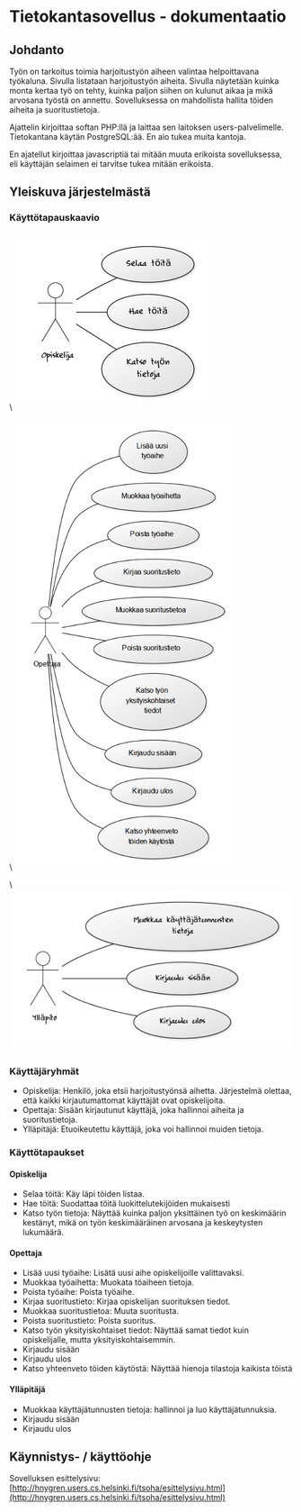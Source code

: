 # Tietokantasovellus - dokumentaatio

## Johdanto

Työn on tarkoitus toimia harjoitustyön aiheen valintaa helpoittavana työkaluna. Sivulla listataan harjoitustyön aiheita. Sivulla näytetään kuinka monta kertaa työ on tehty, kuinka paljon siihen on kulunut aikaa ja mikä arvosana työstä on annettu. Sovelluksessa on mahdollista hallita töiden aiheita ja suoritustietoja.

Ajattelin kirjoittaa softan PHP:llä ja laittaa sen laitoksen users-palvelimelle. Tietokantana käytän PostgreSQL:ää. En aio tukea muita kantoja.

En ajatellut kirjoittaa javascriptiä tai mitään muuta erikoista sovelluksessa, eli käyttäjän selaimen ei tarvitse tukea mitään erikoista.

## Yleiskuva järjestelmästä

### Käyttötapauskaavio

\ ![Käyttötapauskaavio käyttäjä](use_case_diagram_user.png)

\ ![Käyttötapauskaavio opettaja](use_case_diagram_teacher.png)

\ ![Käyttötapauskaavio ylläpito](use_case_diagram_administration.png)

### Käyttäjäryhmät

* Opiskelija: Henkilö, joka etsii harjoitustyönsä aihetta. Järjestelmä olettaa, että kaikki kirjautumattomat käyttäjät ovat opiskelijoita.
* Opettaja: Sisään kirjautunut käyttäjä, joka hallinnoi aiheita ja suoritustietoja.
* Ylläpitäjä: Etuoikeutettu käyttäjä, joka voi hallinnoi muiden tietoja.

### Käyttötapaukset

#### Opiskelija

* Selaa töitä: Käy läpi töiden listaa.
* Hae töitä: Suodattaa töitä luokittelutekijöiden mukaisesti
* Katso työn tietoja: Näyttää kuinka paljon yksittäinen työ on keskimäärin kestänyt, mikä on työn keskimääräinen arvosana ja keskeytysten lukumäärä.

#### Opettaja

* Lisää uusi työaihe: Lisätä uusi aihe opiskelijoille valittavaksi.
* Muokkaa työaihetta: Muokata töaiheen tietoja.
* Poista työaihe: Poista työaihe.
* Kirjaa suoritustieto: Kirjaa opiskelijan suorituksen tiedot.
* Muokkaa suoritustietoa: Muuta suoritusta.
* Poista suoritustieto: Poista suoritus.
* Katso työn yksityiskohtaiset tiedot: Näyttää samat tiedot kuin opiskelijalle, mutta yksityiskohtaisemmin.
* Kirjaudu sisään
* Kirjaudu ulos
* Katso yhteenveto töiden käytöstä: Näyttää hienoja tilastoja kaikista töistä

#### Ylläpitäjä

* Muokkaa käyttäjätunnusten tietoja: hallinnoi ja luo käyttäjätunnuksia.
* Kirjaudu sisään
* Kirjaudu ulos

## Käynnistys- / käyttöohje

Sovelluksen esittelysivu: [http://hnygren.users.cs.helsinki.fi/tsoha/esittelysivu.html](http://hnygren.users.cs.helsinki.fi/tsoha/esittelysivu.html)
